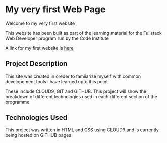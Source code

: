 # My very first Web Page #

Welcome to my very first website

This website has been built as part of the learning material for the Fullstack Web Developer program run by the Code Institute

A link for my first website is [here](https://hello-world-chrisrees.c9users.io/index.html)

## Project Description

This site was created in oreder to famiiarize myself with common developement tools i have learned upto this point

These include CLOUD9, GIT and GITHUB. This project will show the breakdown of different technologies used in each different section of  the programme

## Technologies Used

This project was written in HTML and CSS using CLOUD9 and is currently being hosted on GITHUB pages